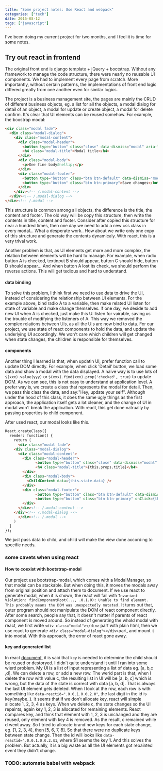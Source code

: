 ```yaml
---
title: "Some project notes: Use React and webpack"
categories: ["tech"]
date: 2015-08-12
tags: ["javascript"]
---
```


I've been doing my current project for two months, and I feel it is time for some notes.
<!--more-->

## Try out react in frontend
The original front end is django template + jQuery + bootstrap. Without any framework to manage the code structure, there were nearly no reusable UI components. We had to implement every page from scratch. More importantly, without certain patterns, the implementations of front end logic differed greatly from one another even for similar logics.

The project is a business management site, the pages are mainly the CRUD of different business objects, eg. a list for all the objects, a modal dialog for detail of an object, a modal for update or create object, a modal for delete confirm. It's clear that UI elements can be reused somehow. For example, the boostrap modal:
```html
<div class="modal fade">
  <div class="modal-dialog">
    <div class="modal-content">
      <div class="modal-header">
        <button type="button" class="close" data-dismiss="modal" aria-label="Close"><span aria-hidden="true">&times;</span></button>
        <h4 class="modal-title">Modal title</h4>
      </div>
      <div class="modal-body">
        <p>One fine body&hellip;</p>
      </div>
      <div class="modal-footer">
        <button type="button" class="btn btn-default" data-dismiss="modal">Close</button>
        <button type="button" class="btn btn-primary">Save changes</button>
      </div>
    </div><!-- /.modal-content -->
  </div><!-- /.modal-dialog -->
</div><!-- /.modal -->
```
This structure is common among all objects, the difference is the title, the content and footer. The old way will be copy this structure, then write the contents in title, content and footer. Consider after copied this structure for near a hundred times, then one day we need to add a new css class in every modal... What a desperate work.. How about we write only one copy of this structure and generate the contents dynamicaly. With react, this is a very trival work.

Another problem is that, as UI elements get more and more complex, the relation between elements will be hard to manage. For example, when radio button A is checked, textinput B should appear, button C should hide, button D should appear... And when button A lost its check, we should perform the reverse actions. This will get tedious and hard to understand.

#### data binding
To solve this problem, I think first we need to use data to drive the UI, instead of considering the relationship between UI elements. For the example above, bind radio A to a variable, then make related UI listen for state of variable and make change themselves. If one day, we deside to add new UI when A is checked, just make this UI listen for vairable, saving us the trouble of modifying the listeners of A. This way we removed the complex relations between UIs, as all the UIs are now bind to data. For our project, we use state of react components to hold the data, and update the underlying UI accordingly. We won't care which children will get changed when state changes, the children is responsible for themselves.

#### components
Another thing I learned is that, when updatin UI, prefer function call to update DOM directly. For example, when click 'Detail' button, we load some data and show a modal with the data displayed. A naive way is to use lots of ```$(xxx).value(yyy)``` or ```$(xxx).find(xxx).prop('checked', true)``` to update DOM. As we can see, this is not easy to understand at application level. A prefer way is, we create a class that represents the modal for detail. Then, we pass this class the data, and say:"Hey, update your self". Although under the hood of this class, it does the same ugly things as the first approach, the application itself gets a lot cleaner, and the change of UI in modal won't break the application. With react, this get done natrually by passing properties to child component.

After used react, our modal looks like this.
```html
React.createClass({
  render: function() {
    return (
      <div class="modal fade">
	<div class="modal-dialog">
	  <div class="modal-content">
	    <div class="modal-header">
              <button type="button" class="close" data-dismiss="modal" aria-label="Close"><span aria-hidden="true">&times;</span></button>
              <h4 class="modal-title">{this.props.title}</h4>
	    </div>
	    <div class="modal-body">
	      <ChildContent data={this.state.data} />
	    </div>
	    <div class="modal-footer">
              <button type="button" class="btn btn-default" data-dismiss="modal">Close</button>
              <button type="button" class="btn btn-primary" onClick={this.handleSubmit}>Save changes</button>
	    </div>
	  </div><!-- /.modal-content -->
	</div><!-- /.modal-dialog -->
      </div><!-- /.modal -->
    )
  }
});
```
We just pass data to child, and child will make the view done according to specific needs.

### some cavets when using react

#### How to coexist with bootstrap-modal
Our project use bootstrap-modal, which comes with a ModalManager, so that modal can be stackable. But when doing this, it moves the modals away from original position and attach them to document. If we use react to generate modal, when it is shown, the react will fail with `Invariant Violation: findComponentRoot(..., .0.1.0): Unable to find element. This probably means the DOM was unexpectedly mutated.` It turns out that, outer program should not manipulate the DOM of react component directly. After some search, people say that, it doesn't matter if parents of react component is moved around. So instead of generating the whold modal with react, we first write ```<div class="modal"></div>``` part with plain html, then we use react to generate ```<div class="modal-dialog"></div>```part, and mount it into modal. With this approach, the error of react gone away.

#### key and generated list
In react [document](https://facebook.github.io/react/docs/multiple-components.html#dynamic-children), it is said that `key` is needed to determine the child should be reused or destoryed. I didn't quite understand it until I ran into some wierd problem. My UI is a list of input representing a list of data eg. [a, b,c ,d]. We can delete a row, or add a new row.
The werid part is that, when I delete the row with value c, the resulting list in UI will be [a, b, c] which is wrong, but the data of the state is correct with data [a, b, d]. That is always the last UI element gets deleted. When I look at the row, each row is with something like `data-reactid=".0.0.1.0.0.2.0"`,  the last digit in the id is key(maybe..). It seems that if we don't allocate key, react will simple allocate 1, 2, 3, 4  as keys. When we delete c, the state changes so the UI repaints, again key 1, 2, 3 is allocated for remaining elements. React compares key, and think that element with 1, 2, 3 is unchanged and they are reused, only element with key 4 is removed. As the result, c remained while d went away. So I tried to allocate brand new keys for each state change, eg. [1, 2, 3, 4], then [5, 6, 7, 8]. So that there were no duplicate keys between state change. Then the id will looks like `data-reactid=".0.0.1.0.0.2.$1`, where $1 seems the key 1. And this solves the problem. But actually, it is a big waste as all the UI elements got repainted event they didn't change.

### TODO: automate babel with webpack

